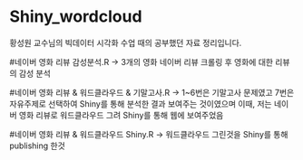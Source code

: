 # Shiny_wordcloud

황성원 교수님의 빅데이터 시각화 수업 때의 공부했던 자료 정리입니다.

#네이버 영화 리뷰 감성분석.R -> 3개의 영화 네이버 리뷰 크롤링 후 영화에 대한 리뷰의 감성 분석

#네이버 영화 리뷰 & 워드클라우드 & 기말고사.R -> 1~6번은 기말고사 문제였고 7번은 자유주제로 선택하여 Shiny를 통해 분석한 결과 보여주는 것이였으며 
                                              이때, 저는 네이버 영화 리뷰로 워드클라우드 그려 Shiny를 통해 웹에 보여주었음
                                              
#네이버 영화 리뷰 & 워드클라우드 Shiny.R -> 워드클라우드 그린것을 Shiny를 통해 publishing 한것

#
